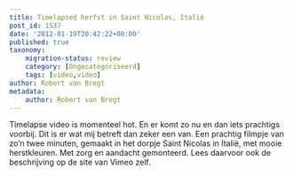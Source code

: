 ```yaml
---
title: Timelapsed herfst in Saint Nicolas, Italië
post_id: 1537
date: '2012-01-19T20:42:22+00:00'
published: true
taxonomy:
    migration-status: review
    category: [Ongecategoriseerd]
    tags: [video,video]
author: Robert van Bregt
metadata:
    author: Robert van Bregt
---
```

Timelapse video is momenteel hot. En er komt zo nu en dan iets prachtigs voorbij. Dit is er wat mij betreft dan zeker een van. Een prachtig filmpje van zo’n twee minuten, gemaakt in het dorpje Saint Nicolas in Italië, met mooie herstkleuren. Met zorg en aandacht gemonteerd. Lees daarvoor ook de beschrijving op de site van Vimeo zelf.